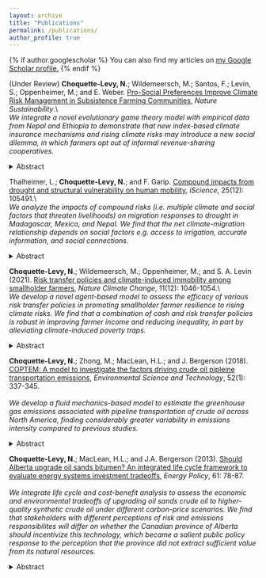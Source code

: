 ```yaml
---
layout: archive
title: "Publications"
permalink: /publications/
author_profile: true
---
```


{% if author.googlescholar %}
  You can also find my articles on <u><a href="{{https://scholar.google.com/citations?user=FNY40x4AAAAJ&hl=en&oi=ao}}">my Google Scholar profile</a>.</u>
{% endif %}

(Under Review) **Choquette-Levy, N.**; Wildemeersch, M.; Santos, F.; Levin, S.; Oppenheimer, M.; and E. Weber. [Pro-Social Preferences Improve Climate Risk Management in Subsistence Farming Communities](https://www.researchsquare.com/article/rs-2845875/v1), *Nature Sustainability*.\\
\
*We integrate a novel evolutionary game theory model with empirical data from Nepal and Ethiopia to demonstrate that new index-based climate insurance mechanisms and rising climate risks may introduce a new social dilemma, in which farmers opt out of informal revenue-sharing cooperatives.*

<details>
<summary>Abstract</summary>
Several governments have tested formal index-based insurance to build climate resilience among smallholder farmers. Yet, adoption of such programs has generated concerns that insurance may crowd out long-established informal risk transfer arrangements. Understanding this phenomenon requires new analytic approaches that capture dynamics of human social behaviour when facing risky events. Here, we develop a modelling framework, based on evolutionary game theory and empirical data from Nepal and Ethiopia, to demonstrate that insurance may introduce a new social dilemma in farmer risk management strategies. We find that while socially optimal risk management is achieved when all farmers pursue a combination of formal and informal risk transfer, a community of self-interested agents is unable to maintain this coexistence at moderate to high covariate risks. We find that a combination of pro-social preferences - namely, moderate altruism and solidarity - helps farmers overcome these concerns and achieve the social optimum. Behavioural interventions that cue such preferences can render financial incentives more efficient in promoting optimal climate risk management, with potential savings worth approximately 5-15 percent of community agricultural income under a range of risk levels.
</details>

Thalheimer, L.; **Choquette-Levy, N.**; and F. Garip. [Compound impacts from drought and structural vulnerability on human mobility](https://www.sciencedirect.com/science/article/pii/S2589004222017631), *iScience*, 25(12): 105491.\\
\
*We analyze the impacts of compound risks (i.e. multiple climate and social factors that threaten livelihoods) on migration responses to drought in Madagascar, Mexico, and Nepal. We find that the net climate-migration relationship depends on social factors e.g. access to irrigation, accurate information, and social connections.*

<details>
<summary>Abstract</summary>
Extreme dry events already disrupt populations’ ability to migrate. In a warming climate, compound drought events could amplify vulnerability and drive forced migration. Here, we contribute the first multi-method research design on societal impacts from compound drought events. We show how mobility patterns are shaped by the intersection of drought and social vulnerability factors in three drought-prone countries – Madagascar, Nepal, and Mexico. We find that internal migration in agricultural communities in Mexico increased by 14 to 24 basis points from 1991 to 2018 and will prospectively increase by 2 to 15 basis points in Nepal in case of a compound drought event in 2025. We show that consecutive drought events exacerbate structural vulnerabilities, limiting migrants’ adaptation options, including long-range migration. We conclude that the additional social pre-conditions, e.g., social isolation and lack of accurate information, ultimately limit migration as an adaptation option for households vulnerable to compound drought events.
</details>


**Choquette-Levy, N.**; Wildemeersch, M.; Oppenheimer, M.; and S. A. Levin (2021). [Risk transfer policies and climate-induced immobility among smallholder farmers](https://www.nature.com/articles/s41558-021-01205-4), *Nature Climate Change*, 11(12): 1046-1054.\\
\
*We develop a novel agent-based model to assess the efficacy of various risk transfer policies in promoting smallholder farmer resilience to rising climate risks. We find that a combination of cash and risk transfer policies is robust in improving farmer income and reducing inequality, in part by alleviating climate-induced poverty traps.*

<details>
<summary>Abstract</summary>
Climate change is anticipated to impact smallholder farmer livelihoods substantially. However, empirical evidence is inconclusive regarding how increased climate stress affects smallholder farmers’ deployment of various livelihood strategies, including rural–urban migration. Here we use an agent-based model to show that in a South Asian agricultural community experiencing a 1.5 oC temperature increase by 2050, climate impacts are likely to decrease household income in 2050 by an average of 28%, with fewer households investing in both economic migration and cash crops, relative to a stationary climate. Pairing a small cash transfer with risk transfer mechanisms significantly increases the adoption of migration and cash crops, improves community incomes and reduces community inequality. While specific results depend on contextual factors such as risk preferences and climate risk exposure, these interventions are robust in improving adaptation outcomes and alleviating immobility, by addressing the intersection of risk aversion, financial constraints and climate impacts.
</details>


**Choquette-Levy, N.**; Zhong, M.; MacLean, H.L.; and J. Bergerson (2018). [COPTEM: A model to investigate the factors driving crude oil pipleine transportation emissions](https://pubs.acs.org/doi/abs/10.1021/acs.est.7b03398), *Environmental Science and Technology*, 52(1): 337-345.\
\
*We develop a fluid mechanics-based model to estimate the greenhouse gas emissions associated with pipeline transportation of crude oil across North America, finding considerably greater variability in emissions intensity compared to previous studies.*

<details>
<summary>Abstract</summary>
Previous transportation fuel life cycle assessment studies have not fully accounted for the full variability in the crude oil transport stage, for example, transporting a light crude through a high-diameter pipeline, vs transporting a heavy crude through a small-diameter pipeline. We develop a first-principles, fluid mechanics-based crude oil pipeline transportation emissions model (COPTEM) that calculates the greenhouse gas (GHG) emissions associated with pipeline transport as a function of crude oil parameters, pipeline dimensions, and external factors. Additionally, we estimate the emissions associated with the full life cycle of pipeline construction, maintenance, and disposal. This model is applied to an inventory of 62 major Canadian and U.S. pipelines (capacity greater than 100 000 barrels/day) to estimate the variability of GHG emissions associated with pipeline transportation. We demonstrate that pipeline GHG emissions intensities range from 0.23 to 20.3 g CO2e/(bbl·km), exhibiting considerably greater variability than data reported in other studies. A sensitivity analysis demonstrates that the linear velocity of crude transport and pipeline diameter are the most impactful parameters driving this variability. To illustrate one example of how COPTEM can be used, we develop an energy efficiency gap analysis to investigate the possibilities for more efficient pipeline transport of crude oil.
</details>


**Choquette-Levy, N.**; MacLean, H.L.; and J.A. Bergerson (2013). [Should Alberta upgrade oil sands bitumen? An integrated life cycle framework to evaluate energy systems investment tradeoffs](https://www.sciencedirect.com/science/article/abs/pii/S030142151300304), *Energy Policy*, 61: 78-87.\
\
*We integrate life cycle and cost-benefit analysis to assess the economic and environmental tradeoffs of upgrading oil sands crude oil to higher-quality synthetic crude oil under different carbon-price scenarios. We find that stakeholders with different perceptions of risk and emissions responsibilites will differ on whether the Canadian province of  Alberta should incentivize this technology, which became a salient public policy response to the perception that the province did not extract sufficient value from its natural resources.*

<details>
<summary>Abstract</summary>
The inclusion of greenhouse gas (GHG) emissions costs in energy systems investment decision-making requires the development of a framework that accounts for GHG and economic tradeoffs. This paper develops such a framework by integrating partial cost–benefit analysis with life cycle assessment to explore the question of whether bitumen should be upgraded in the Canadian province of Alberta to produce synthetic crude oil (SCO), or blended with light hydrocarbons to produce lower-quality diluted bitumen (dilbit). The net present value (NPV) of these options is calculated from the stakeholder perspectives of the oil sands industry, the Alberta public, and a climate-concerned Alberta resident. This calculation includes monetized GHG emissions costs stemming from a hypothetical economy-wide GHG price, and a sensitivity analysis explores the effects of variations in technical and economic conditions on stakeholders’ preferences. We find that under most plausible sets of conditions, industry would prefer the dilution option, while the climate-concerned Alberta resident would prefer the upgrading option. In contrast, the preferences of the general Alberta public depend on the values of key variables (e.g., the SCO-dilbit price differential). Key drivers of differences among stakeholders’ preferences include different perceptions of risks and responsibilities for life cycle GHG emissions.
</details>

